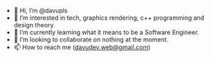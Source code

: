 - 👋 Hi, I’m @davupls
- 👀 I’m interested in tech, graphics rendering, c++ programming and design theory.
- 🌱 I’m currently learning what it means to be a Software Engineer.
- 💞️ I’m looking to collaborate on nothing at the moment.
- 📫 How to reach me (davudev.web@gmail.com)

<!---
davupls/davupls is a ✨ special ✨ repository because its `README.md` (this file) appears on your GitHub profile.
You can click the Preview link to take a look at your changes.
--->
